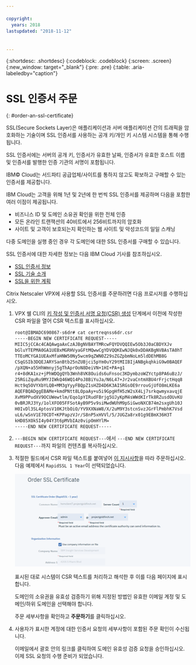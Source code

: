 ```yaml
---

copyright:
  years: 2018
lastupdated: "2018-11-12"


---
```


{:shortdesc: .shortdesc}
{:codeblock: .codeblock}
{:screen: .screen}
{:new_window: target="_blank"}
{:pre: .pre}
{:table: .aria-labeledby="caption"}

# SSL 인증서 주문
{: #order-an-ssl-certificate}

SSL(Secure Sockets Layer)은 애플리케이션과 서버 애플리케이션 간의 트래픽을 암호화하는 기술이며 SSL 인증서를 사용하는 공개 키/개인 키 시스템 시스템을 통해 수행됩니다.

SSL 인증서에는 서버의 공개 키, 인증서가 유효한 날짜, 인증서가 유효한 호스트 이름 및 인증서를 발행한 인증 기관의 서명이 포함됩니다.

IBM© Cloud는 서드파티 공급업체/사이트를 통하지 않고도 확보하고 구매할 수 있는 인증서를 제공합니다. 

IBM Cloud는 고객을 위해 1년 및 2년에 한 번씩 SSL 인증서를 제공하며 다음을 포함한 여러 이점이 제공됩니다.

* 비즈니스 ID 및 도메인 소유권 확인을 위한 전체 인증
* 모든 온라인 트랜잭션의 40비트에서 256비트까지의 암호화
* 사이트 및 고객이 보호되는지 확인하는 웹 사이트 및 악성코드의 일일 스캐닝

다중 도메인을 실행 중인 경우 각 도메인에 대한 SSL 인증서를 구매할 수 있습니다.

SSL 인증서에 대한 자세한 정보는 다음 IBM Cloud 기사를 참조하십시오.

* [SSL 인증서 정보](/docs/infrastructure/ssl-certificates?topic=ssl-certificates-about-ssl-certificates)
* [SSL 기술 소개](/docs/infrastructure/ssl-certificates?topic=ssl-certificates-introduction-to-ssl-technology)
* [SSL을 위한 계획](/docs/infrastructure/ssl-certificates?topic=ssl-certificates-planning-for-ssl)

Citrix Netscaler VPX에 사용할 SSL 인증서를 주문하려면 다음 프로시저를 수행하십시오.

1.	VPX 쉘 CLI의 [키 작성 및 인증서 서명 요청(CSR) 생성](/docs/infrastructure/citrix-netscaler-vpx?topic=citrix-netscaler-vpx-create-keys-and-generate-the-certificate-signing-request-csr-) 단계에서 이전에 작성한 CSR 파일을 열어 CSR 텍스트를 표시하십시오.

	```
	root@IBMADC690867-s6dr# cat certreqnss6dr.csr
	-----BEGIN NEW CERTIFICATE REQUEST-----
	MIIC5jCCAc4CAQAwgaAxCzAJBgNVBAYTMRcwFQYDVQQIEw5Ob3J0aCBDYXJv
	bGluYTEPMA0GA1UEBxMGRHVyaGFtMQwwCgYDVQQKEwNJQk0xDDAKBgNVBAsTA0hT
	TTEoMCYGA1UEAxMfaHNW50Ny5wcm9qZWN0Z29sZGZpbmNoLm5ldDEhMB8G
	CSqGSIb3DQEJARYSanBtb25nZUBjci5pYm0uY29tMIIBIjANBgkqhkiG9w0BAQEF
	/pXQN+a55HhWmnyj5gThAprOoN8DeiVN+1HI+PA+g1
	r4+8dKA1xz+jPhWDQgQYb3Wnh8VK8Ouids6uFnsoc3KDymbzoWZYctp8PA6uBzJ/
	25RGiZquRu9MYJIWkQ46WQ14PoJ8BiYuJa/N6L47+Jr2vaCntmXBU4rFrjctHqq8
	Hct9q5OVYXbYLQB+MM3gYyyFBQpZ1sHZD4D6K3AISRGsOE9rrovGjUfO8mLKE6a
	AQEFBQADggEBAMe+kmdPNtt8LOpaAy+u5i9GpgHfH5zW2sX4Lj7srkqwmyxavqjE
	XvM9PPudXV9OCUWewtlm/Eqo1pYIRudFBrjg5UJyKpM4sWWdKIrTk8RZusdOUvKU
	0vBRJRJ3Yy/1olXFO05FFSotAyB9P5v9siMwdWUhM9pSiGwoNXCB74m2sxgUh10J
	H0IvDl3SL4ptosV10KJtbOiO/YV9XXNaW8/X/2uM9Y3stcnSvzJGrFlPmbhK7Vsd
	uL6/wSnV1E70CDT+KPPapzVJr/S8nP5xHVVl/5/JUGZa8rx01g9EBmX36H3T
	kHD85XOkSI4y04Y3t6pMVbIAz0vipOmHYlM=
	-----END NEW CERTIFICATE REQUEST-----
	```

2.	`---BEGIN NEW CERTIFICATE REQUEST---`에서 `---END NEW CERTIFICATE REQUEST---`까지 파일의 컨텐츠를 복사하십시오.

3.	적절한 필드에서 CSR 파일 텍스트를 붙여넣어 [이 지시사항](/docs/infrastructure/ssl-certificates?topic=ssl-certificates-getting-started-tutorial#ordering-ssl-certificates)을 따라 주문하십시오. 다음 예제에서 `RapidSSL 1 Year`이 선택되었습니다.

	<img src="images/5-Order-Certificate_1.png" alt="그림" style="width: 550px;"/>

	표시된 대로 시스템이 CSR 텍스트를 처리하고 해석한 후 이를 다음 페이지에 표시합니다.

	도메인의 소유권을 유효성 검증하기 위해 지정된 방법인 유효한 이메일 계정 및 도메인/하위 도메인을 선택해야 합니다.

	주문 세부사항을 확인하고 **주문하기**를 클릭하십시오.

4. 사용자가 표시한 계정에 대한 인증서 요청의 세부사항이 포함된 주문 확인이 수신됩니다.

	이메일에서 괄호 안의 링크를 클릭하여 도메인 유효성 검증 요청을 승인하십시오. 이제 SSL 요청의 수행 준비가 되었습니다. 
